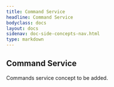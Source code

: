 ```yaml
---
title: Command Service
headline: Command Service
bodyclass: docs
layout: docs
sidenav: doc-side-concepts-nav.html
type: markdown
---
```

<h2 class="top">Command Service</h2> 

Commands service concept to be added.


